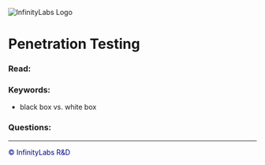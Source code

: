 ![InfinityLabs Logo](https://infinitylabs.co.il/wp-content/themes/infinity/images/logo.png)

# Penetration Testing

### Read:

### Keywords:
* black box vs. white box

### Questions:
---
<footer style="color:#00078C">
&copy; InfinityLabs R&D 

<div id="date">
<script>
var d = new Date();
document.getElementById("date").innerHTML = d.toDateString();
</script>
</div>

</footer>
